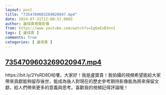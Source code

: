 ```yaml
---
layout: post
title: "7354709603269020947.mp4"
date: 2024-07-31T22:00:57.000Z
author: 盧保貴視覺影像
from: https://www.youtube.com/watch?v=IgQaEsB3nnI
tags: [ 盧保貴 ]
comments: True
categories: [ 盧保貴 ]
---
```

<!--1722463257000-->
[7354709603269020947.mp4](https://www.youtube.com/watch?v=IgQaEsB3nnI)
------

<div>
https://bit.ly/2YsRD8D哈嘍，大家好！我是盧寶貴！我拍攝的視頻希望能給大家帶來貢獻能夠留存後世，能成為後人對現在的歷史參考期待影像能為將來保留文獻，給人們帶來更多的意義與思考。喜歡我的視頻記得評論哦！
</div>

